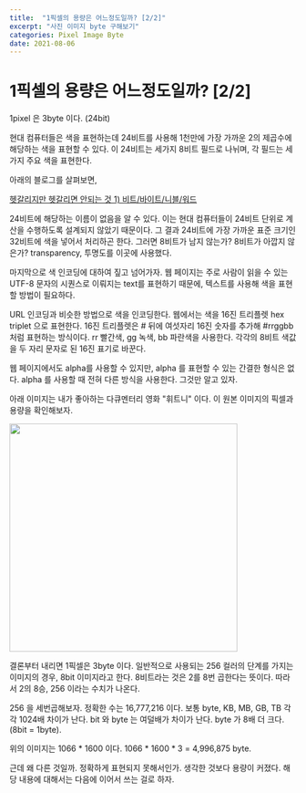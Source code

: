 ```yaml
---
title:  "1픽셀의 용량은 어느정도일까? [2/2]"
excerpt: "사진 이미지 byte 구해보기"
categories: Pixel Image Byte 
date: 2021-08-06
---
```





# 1픽셀의 용량은 어느정도일까? [2/2]

1pixel 은 3byte 이다. (24bit) 

현대 컴퓨터들은 색을 표현하는데 24비트를 사용해 1천만에 가장 가까운 2의 제곱수에 해당하는 색을 표현할 수 있다. 이 24비트는 세가지 8비트 필드로 나뉘며, 각 필드는 세가지 주요 색을 표현한다.

아래의 블로그를 살펴보면, 

[헷갈리지만 헷갈리면 안되는 것 1) 비트/바이트/니블/워드](https://woodforest.tistory.com/103)

24비트에 해당하는 이름이 없음을 알 수 있다. 이는 현대 컴퓨터들이 24비트 단위로 계산을 수행하도록 설계되지 않았기 때문이다. 그 결과 24비트에 가장 가까운 표준 크기인 32비트에 색을 넣어서 처리하곤 한다. 그러면 8비트가 남지 않는가? 8비트가 아깝지 않은가? transparency, 투명도를 이곳에 사용했다.

마지막으로 색 인코딩에 대하여 짚고 넘어가자. 웹 페이지는 주로 사람이 읽을 수 있는 UTF-8 문자의 시퀀스로 이뤄지는 text를 표현하기 때문에, 텍스트를 사용해 색을 표현할 방법이 필요하다. 

 URL 인코딩과 비슷한 방법으로 색을 인코딩한다. 웹에서는 색을 16진 트리플렛 hex triplet 으로 표현한다. 16진 트리플렛은 # 뒤에 여섯자리 16진 숫자를 추가해 #rrggbb처럼 표현하는 방식이다. rr 빨간색, gg 녹색, bb 파란색을 사용한다. 각각의 8비트 색값을 두 자리 문자로 된 16진 표기로 바꾼다.

 웹 페이지에서도 alpha를 사용할 수 있지만, alpha 를 표현할 수 있는 간결한 형식은 없다. alpha 를 사용할 때 전혀 다른 방식을 사용한다. 그것만 알고 있자.

아래 이미지는 내가 좋아하는 다큐멘터리 영화 "휘트니" 이다. 이 원본 이미지의 픽셀과 용량을 확인해보자.

<img src="/assets/whitney5555.png" width="400" height="400">

 결론부터 내리면 1픽셀은 3byte 이다. 일반적으로 사용되는 256 컬러의 단계를 가지는 이미지의 경우, 8bit 이미지라고 한다. 8비트라는 것은 2를 8번 곱한다는 뜻이다. 따라서 2의 8승, 256 이라는 수치가 나온다.

256 을 세번곱해보자. 정확한 수는 16,777,216 이다. 보통 byte, KB, MB, GB, TB 각각 1024배 차이가 난다. bit 와 byte 는 여덜배가 차이가 난다. byte 가 8배 더 크다. (8bit = 1byte). 

 위의 이미지는 1066 * 1600 이다. 1066 * 1600 * 3 = 4,996,875 byte.

근데 왜 다른 것일까. 정확하게 표현되지 못해서인가. 생각한 것보다 용량이 커졌다. 해당 내용에 대해서는 다음에 이어서 쓰는 걸로 하자.
